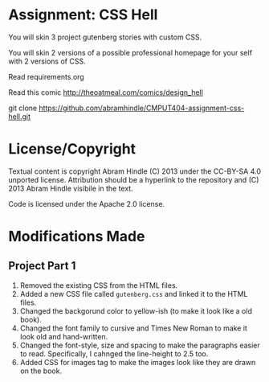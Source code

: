 Assignment: CSS Hell
====================

You will skin 3 project gutenberg stories with custom CSS.

You will skin 2 versions of a possible professional homepage for your
self with 2 versions of CSS.

Read requirements.org

Read this comic http://theoatmeal.com/comics/design_hell

git clone https://github.com/abramhindle/CMPUT404-assignment-css-hell.git

License/Copyright
=================

Textual content is copyright Abram Hindle (C) 2013 under the CC-BY-SA
4.0 unported license. Attribution should be a hyperlink to the
repository and (C) 2013 Abram Hindle visibile in the text.

Code is licensed under the Apache 2.0 license.


# Modifications Made

## Project Part 1
1. Removed the existing CSS from the HTML files.
2. Added a new CSS file called `gutenberg.css` and linked it to the HTML files.
3. Changed the backgorund color to yellow-ish (to make it look like a old book).
4. Changed the font family to cursive and Times New Roman to make it look old and hand-written.
5. Changed the font-style, size and spacing to make the paragraphs easier to read.
  Specifically, I cahnged the line-height to 2.5 too.
6. Added CSS for images tag to make the images look like they are drawn on the book.
